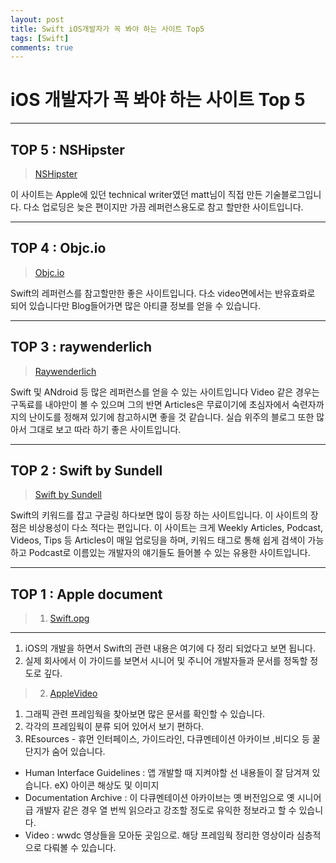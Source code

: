 ```yaml
---
layout: post
title: Swift iOS개발자가 꼭 봐야 하는 사이트 Top5
tags: [Swift]
comments: true
---
```


# iOS 개발자가 꼭 봐야 하는 사이트 Top 5

---

## TOP 5 : NSHipster

> [NSHipster](https://nshipster.com/)

이 사이트는 Apple에 있던 technical writer였던 matt님이 직접 만든 기술블로그입니다. 다소 업로딩은 늦은 편이지만 가끔 레퍼런스용도로 참고 할만한 사이트입니다.

---
## TOP 4 : Objc.io


> [Objc.io](https://www.objc.io/)

Swift의 레퍼런스를 참고할만한 좋은 사이트입니다. 다소 video면에서는 반유효롸로 되어 있습니다만 Blog들어가면 많은 아티클 정보를 얻을 수 있습니다.


---
## TOP 3 : raywenderlich

> [Raywenderlich](https://www.raywenderlich.com/)


Swift 및 ANdroid 등 많은 레퍼런스를 얻을 수 있는 사이트입니다 Video 같은 경우는 구독료를 내야만이 볼 수 있으며 그의 반면 Articles은 무료이기에 초심자에서 숙련자까지의 난이도를 정해져 있기에 참고하시면 좋을 것 같습니다.
실습 위주의 블로그 또한 많아서 그대로 보고 따라 하기 좋은 사이트입니다.

---
## TOP 2 : Swift by Sundell

> [Swift by Sundell](https://www.swiftbysundell.com/)


Swift의 키워드를 잡고 구글링 하다보면 많이 등장 하는 사이트입니다. 이 사이트의 장점은 비상용성이 다소 적다는 편입니다.
이 사이트는 크게 Weekly Articles, Podcast, Videos, Tips 등  Articles이 매일 업로딩을 하며, 키워드 태그로 통해 쉽게 검색이 가능하고 Podcast로 이름있는 개발자의 얘기들도 들어볼 수 있는 유용한 사이트입니다. 

---
## TOP 1 : Apple document


> 1. [Swift.opg](https://swift.org/)
---
1) iOS의 개발을 하면서 Swift의 관련 내용은 여기에 다 정리 되었다고 보면 됩니다.
2) 실제 회사에서 이 가이드를 보면서 시니어 및 주니어 개발자들과 문서를 정독할 정도로 깊다.

> 2. [AppleVideo](https://developer.apple.com/documentation/)

1) 그래픽 관련 프레임웍을 찾아보면 많은 문서를 확인할 수 있습니다.
2) 각각의 프레임웍이 분류 되어 있어서 보기 편하다.
3) REsources - 휴먼 인터페이스, 가이드라인, 다큐멘테이션 아카이브 ,비디오 등 꿀단지가 숨어 있습니다.
  - Human Interface Guidelines : 앱 개발할 때 지켜야할 선 내용들이 잘 담겨져 있습니다. eX) 아이콘 해상도 및 이미지
  - Documentation Archive : 이 다큐멘테이션 아카이브는 옛 버전임으로 옛 시니어급 개발자 같은 경우 열 번씩 읽으라고 강조할 정도로 유익한 정보라고 할 수 있습니다.
  - Video : wwdc 영상들을 모아둔 곳임으로. 해당 프레임웍 정리한 영상이라 심층적으로 다뤄볼 수 있습니다.




